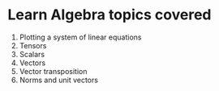 # Learn Algebra topics covered
1. Plotting a system of linear equations
2. Tensors
3. Scalars
4. Vectors
5. Vector transposition
6. Norms and unit vectors
